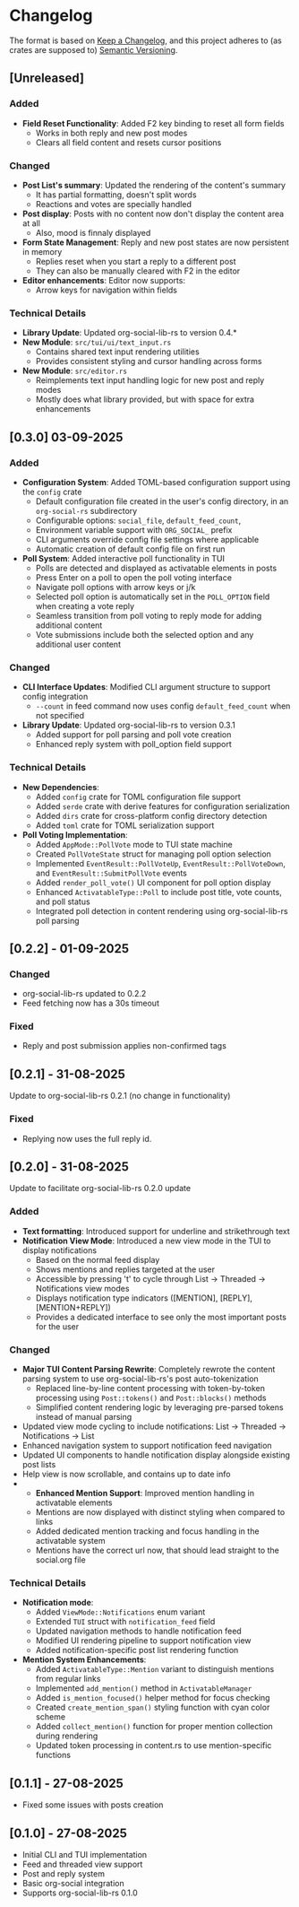 # Changelog

The format is based on [Keep a Changelog](https://keepachangelog.com/en/1.0.0/),
and this project adheres to (as crates are supposed to) [Semantic Versioning](https://semver.org/spec/v2.0.0.html).

## [Unreleased]

### Added
- **Field Reset Functionality**: Added F2 key binding to reset all form fields
  - Works in both reply and new post modes
  - Clears all field content and resets cursor positions

### Changed
- **Post List's summary**: Updated the rendering of the content's summary
  - It has partial formatting, doesn't split words
  - Reactions and votes are specially handled
- **Post display**: Posts with no content now don't display the content area at all
  - Also, mood is finnaly displayed
- **Form State Management**: Reply and new post states are now persistent in memory
  - Replies reset when you start a reply to a different post
  - They can also be manually cleared with F2 in the editor
- **Editor enhancements**: Editor now supports:
  - Arrow keys for navigation within fields

### Technical Details
- **Library Update**: Updated org-social-lib-rs to version 0.4.*
- **New Module**: `src/tui/ui/text_input.rs`
  - Contains shared text input rendering utilities
  - Provides consistent styling and cursor handling across forms
- **New Module**: `src/editor.rs`
  - Reimplements text input handling logic for new post and reply modes
  - Mostly does what library provided, but with space for extra enhancements

## [0.3.0] 03-09-2025

### Added
- **Configuration System**: Added TOML-based configuration support using the `config` crate
  - Default configuration file created in the user's config directory, in an `org-social-rs` subdirectory
  - Configurable options: `social_file`, `default_feed_count`,
  - Environment variable support with `ORG_SOCIAL_` prefix
  - CLI arguments override config file settings where applicable
  - Automatic creation of default config file on first run
- **Poll System**: Added interactive poll functionality in TUI
  - Polls are detected and displayed as activatable elements in posts
  - Press Enter on a poll to open the poll voting interface
  - Navigate poll options with arrow keys or j/k
  - Selected poll option is automatically set in the `POLL_OPTION` field when creating a vote reply
  - Seamless transition from poll voting to reply mode for adding additional content
  - Vote submissions include both the selected option and any additional user content

### Changed
- **CLI Interface Updates**: Modified CLI argument structure to support config integration
  - `--count` in feed command now uses config `default_feed_count` when not specified
- **Library Update**: Updated org-social-lib-rs to version 0.3.1
  - Added support for poll parsing and poll vote creation
  - Enhanced reply system with poll_option field support

### Technical Details
- **New Dependencies**:
  - Added `config` crate for TOML configuration file support
  - Added `serde` crate with derive features for configuration serialization
  - Added `dirs` crate for cross-platform config directory detection
  - Added `toml` crate for TOML serialization support
- **Poll Voting Implementation**:
  - Added `AppMode::PollVote` mode to TUI state machine
  - Created `PollVoteState` struct for managing poll option selection
  - Implemented `EventResult::PollVoteUp`, `EventResult::PollVoteDown`, and `EventResult::SubmitPollVote` events
  - Added `render_poll_vote()` UI component for poll option display
  - Enhanced `ActivatableType::Poll` to include post title, vote counts, and poll status
  - Integrated poll detection in content rendering using org-social-lib-rs poll parsing


## [0.2.2] - 01-09-2025
### Changed
- org-social-lib-rs updated to 0.2.2
- Feed fetching now has a 30s timeout
### Fixed
- Reply and post submission applies non-confirmed tags

## [0.2.1] - 31-08-2025

Update to org-social-lib-rs 0.2.1 (no change in functionality)

### Fixed
- Replying now uses the full reply id.

## [0.2.0] - 31-08-2025

Update to facilitate org-social-lib-rs 0.2.0 update

### Added
- **Text formatting**: Introduced support for underline and strikethrough text
- **Notification View Mode**: Introduced a new view mode in the TUI to display notifications
  - Based on the normal feed display
  - Shows mentions and replies targeted at the user
  - Accessible by pressing 't' to cycle through List -> Threaded -> Notifications view modes
  - Displays notification type indicators ([MENTION], [REPLY], [MENTION+REPLY])
  - Provides a dedicated interface to see only the most important posts for the user

### Changed
- **Major TUI Content Parsing Rewrite**: Completely rewrote the content parsing system to use org-social-lib-rs's post auto-tokenization
  - Replaced line-by-line content processing with token-by-token processing using `Post::tokens()` and `Post::blocks()` methods
  - Simplified content rendering logic by leveraging pre-parsed tokens instead of manual parsing
- Updated view mode cycling to include notifications: List -> Threaded -> Notifications -> List
- Enhanced navigation system to support notification feed navigation
- Updated UI components to handle notification display alongside existing post lists
- Help view is now scrollable, and contains up to date info
- - **Enhanced Mention Support**: Improved mention handling in activatable elements
  - Mentions are now displayed with distinct styling when compared to links
  - Added dedicated mention tracking and focus handling in the activatable system
  - Mentions have the correct url now, that should lead straight to the social.org file

### Technical Details
- **Notification mode**:
  - Added `ViewMode::Notifications` enum variant
  - Extended `TUI` struct with `notification_feed` field
  - Updated navigation methods to handle notification feed
  - Modified UI rendering pipeline to support notification view
  - Added notification-specific post list rendering function
- **Mention System Enhancements**:
  - Added `ActivatableType::Mention` variant to distinguish mentions from regular links
  - Implemented `add_mention()` method in `ActivatableManager`
  - Added `is_mention_focused()` helper method for focus checking
  - Created `create_mention_span()` styling function with cyan color scheme
  - Added `collect_mention()` function for proper mention collection during rendering
  - Updated token processing in content.rs to use mention-specific functions


## [0.1.1] - 27-08-2025
- Fixed some issues with posts creation
## [0.1.0] - 27-08-2025
- Initial CLI and TUI implementation
- Feed and threaded view support
- Post and reply system
- Basic org-social integration
- Supports org-social-lib-rs 0.1.0
